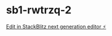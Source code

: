 # sb1-rwtrzq-2

[Edit in StackBlitz next generation editor ⚡️](https://stackblitz.com/~/github.com/wangkaifn/sb1-rwtrzq-2)